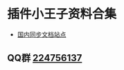 # **插件小王子资料合集**
- [国内同步文档站点](http://tidys.gitee.io/plugin-docs-oneself)
## QQ群 [224756137](https://jq.qq.com/?_wv=1027&k=n5wohJwz)
